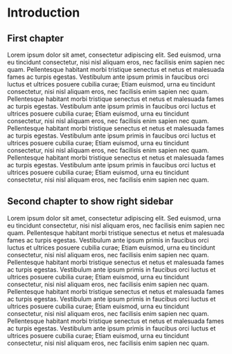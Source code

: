 # Introduction
## First chapter

Lorem ipsum dolor sit amet, consectetur adipiscing elit. Sed euismod, urna eu tincidunt consectetur, nisi nisl aliquam eros, nec facilisis enim sapien nec quam. Pellentesque habitant morbi tristique senectus et netus et malesuada fames ac turpis egestas. Vestibulum ante ipsum primis in faucibus orci luctus et ultrices posuere cubilia curae; Etiam euismod, urna eu tincidunt consectetur, nisi nisl aliquam eros, nec facilisis enim sapien nec quam. Pellentesque habitant morbi tristique senectus et netus et malesuada fames ac turpis egestas. Vestibulum ante ipsum primis in faucibus orci luctus et ultrices posuere cubilia curae; Etiam euismod, urna eu tincidunt consectetur, nisi nisl aliquam eros, nec facilisis enim sapien nec quam. Pellentesque habitant morbi tristique senectus et netus et malesuada fames ac turpis egestas. Vestibulum ante ipsum primis in faucibus orci luctus et ultrices posuere cubilia curae; Etiam euismod, urna eu tincidunt consectetur, nisi nisl aliquam eros, nec facilisis enim sapien nec quam. Pellentesque habitant morbi tristique senectus et netus et malesuada fames ac turpis egestas. Vestibulum ante ipsum primis in faucibus orci luctus et ultrices posuere cubilia curae; Etiam euismod, urna eu tincidunt consectetur, nisi nisl aliquam eros, nec facilisis enim sapien nec quam.

## Second chapter to show right sidebar

Lorem ipsum dolor sit amet, consectetur adipiscing elit. Sed euismod, urna eu tincidunt consectetur, nisi nisl aliquam eros, nec facilisis enim sapien nec quam. Pellentesque habitant morbi tristique senectus et netus et malesuada fames ac turpis egestas. Vestibulum ante ipsum primis in faucibus orci luctus et ultrices posuere cubilia curae; Etiam euismod, urna eu tincidunt consectetur, nisi nisl aliquam eros, nec facilisis enim sapien nec quam. Pellentesque habitant morbi tristique senectus et netus et malesuada fames ac turpis egestas. Vestibulum ante ipsum primis in faucibus orci luctus et ultrices posuere cubilia curae; Etiam euismod, urna eu tincidunt consectetur, nisi nisl aliquam eros, nec facilisis enim sapien nec quam. Pellentesque habitant morbi tristique senectus et netus et malesuada fames ac turpis egestas. Vestibulum ante ipsum primis in faucibus orci luctus et ultrices posuere cubilia curae; Etiam euismod, urna eu tincidunt consectetur, nisi nisl aliquam eros, nec facilisis enim sapien nec quam. Pellentesque habitant morbi tristique senectus et netus et malesuada fames ac turpis egestas. Vestibulum ante ipsum primis in faucibus orci luctus et ultrices posuere cubilia curae; Etiam euismod, urna eu tincidunt consectetur, nisi nisl aliquam eros, nec facilisis enim sapien nec quam.
